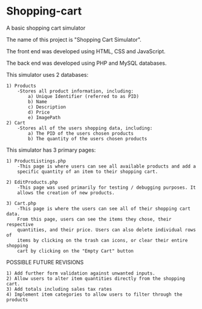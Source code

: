 # Shopping-cart
A basic shopping cart simulator

The name of this project is "Shopping Cart Simulator".

The front end was developed using HTML, CSS and JavaScript.

The back end was developed using PHP and MySQL databases.

This simulator uses 2 databases:

	1) Products
		-Stores all product information, including:
			a) Unique Identifier (referred to as PID)
			b) Name
			c) Description
			d) Price
			e) ImagePath
	2) Cart
		-Stores all of the users shopping data, including:
			a) The PID of the users chosen products
			b) The quantity of the users chosen products

This simulator has 3 primary pages:

	1) ProductListings.php
		-This page is where users can see all available products and add a 
		specific quantity of an item to their shopping cart.

	2) EditProducts.php
		-This page was used primarily for testing / debugging purposes. It
		allows the creation of new products.

	3) Cart.php
		-This page is where the users can see all of their shopping cart data.
		From this page, users can see the items they chose, their respective 
		quantities, and their price. Users can also delete individual rows of
		items by clicking on the trash can icons, or clear their entire shopping
		cart by clicking on the "Empty Cart" button

POSSIBLE FUTURE REVISIONS

	1) Add further form validation against unwanted inputs.
	2) Allow users to alter item quantities directly from the shopping cart.
	3) Add totals including sales tax rates
	4) Implement item categories to allow users to filter through the products


